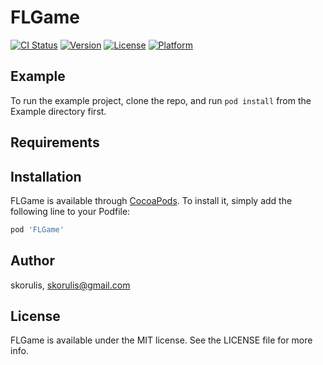 # FLGame

[![CI Status](https://img.shields.io/travis/skorulis/FLGame.svg?style=flat)](https://travis-ci.org/skorulis/FLGame)
[![Version](https://img.shields.io/cocoapods/v/FLGame.svg?style=flat)](https://cocoapods.org/pods/FLGame)
[![License](https://img.shields.io/cocoapods/l/FLGame.svg?style=flat)](https://cocoapods.org/pods/FLGame)
[![Platform](https://img.shields.io/cocoapods/p/FLGame.svg?style=flat)](https://cocoapods.org/pods/FLGame)

## Example

To run the example project, clone the repo, and run `pod install` from the Example directory first.

## Requirements

## Installation

FLGame is available through [CocoaPods](https://cocoapods.org). To install
it, simply add the following line to your Podfile:

```ruby
pod 'FLGame'
```

## Author

skorulis, skorulis@gmail.com

## License

FLGame is available under the MIT license. See the LICENSE file for more info.
